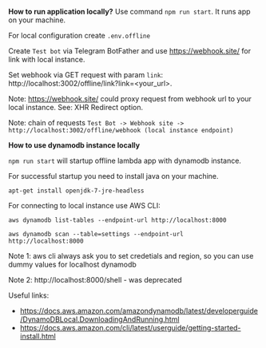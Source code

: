 **How to run application locally?**
Use command `npm run start`. It runs app on your machine.

For local configuration create `.env.offline`

Create `Test bot` via Telegram BotFather and use https://webhook.site/ for link with local instance.

Set webhook via GET request with param `link`: http://localhost:3002/offline/link?link=<your_url>.

Note: https://webhook.site/ could proxy request from webhook url to your local instance. See: XHR Redirect option.

Note: chain of requests `Test Bot -> Webhook site -> http://localhost:3002/offline/webhook (local instance endpoint)`

**How to use dynamodb instance locally**

`npm run start` will startup offline lambda app with dynamodb instance.

For successful startup you need to install java on your machine.

`apt-get install openjdk-7-jre-headless`

For connecting to local instance use AWS CLI:

`aws dynamodb list-tables --endpoint-url http://localhost:8000`

`aws dynamodb scan --table=settings --endpoint-url http://localhost:8000`

Note 1: aws cli always ask you to set credetials and region, so you can use dummy values for localhost dynamodb

Note 2: http://localhost:8000/shell - was deprecated

Useful links:
- https://docs.aws.amazon.com/amazondynamodb/latest/developerguide/DynamoDBLocal.DownloadingAndRunning.html
- https://docs.aws.amazon.com/cli/latest/userguide/getting-started-install.html
